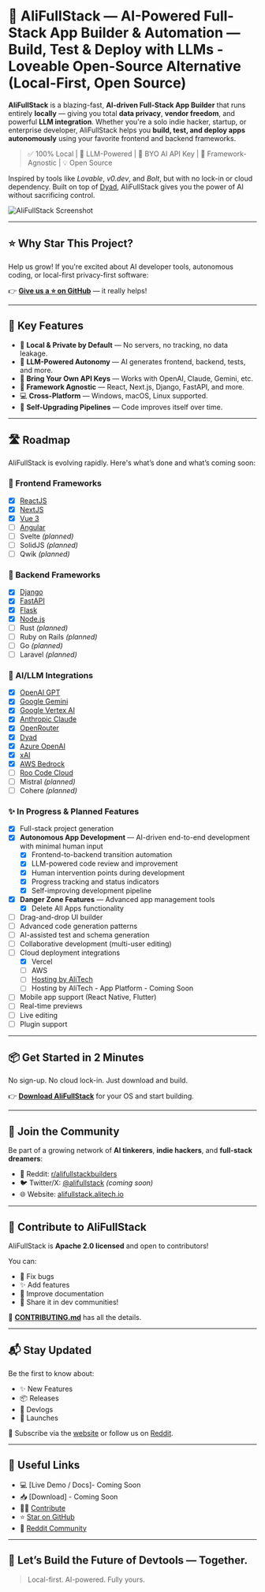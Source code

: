 # 🧠 AliFullStack — AI-Powered Full-Stack App Builder & Automation — Build, Test & Deploy with LLMs - Loveable Open-Source Alternative (Local-First, Open Source)

**AliFullStack** is a blazing-fast, **AI-driven Full-Stack App Builder** that runs entirely **locally** — giving you total **data privacy**, **vendor freedom**, and powerful **LLM integration**. Whether you're a solo indie hacker, startup, or enterprise developer, AliFullStack helps you **build, test, and deploy apps autonomously** using your favorite frontend and backend frameworks.

> ✅ 100% Local | 🚀 LLM-Powered | 🧠 BYO AI API Key | 🧩 Framework-Agnostic | 💡 Open Source

Inspired by tools like _Lovable_, _v0.dev_, and _Bolt_, but with no lock-in or cloud dependency. Built on top of [Dyad](https://github.com/dyad-sh/dyad), AliFullStack gives you the power of AI without sacrificing control.

![AliFullStack Screenshot](https://github.com/user-attachments/assets/f6c83dfc-6ffd-4d32-93dd-4b9c46d17790)

<!-- 🌐 **Live Demo & Docs**: [alifullstack.alitech.io](https://alifullstack.alitech.io) -->

---

## ⭐ Why Star This Project?

Help us grow! If you're excited about AI developer tools, autonomous coding, or local-first privacy-first software:

👉 **[Give us a ⭐ on GitHub](https://github.com/SFARPak/AliFullStack)** — it really helps!

---

## 🚀 Key Features

- 🔐 **Local & Private by Default** — No servers, no tracking, no data leakage.
- 🧠 **LLM-Powered Autonomy** — AI generates frontend, backend, tests, and more.
- 🧰 **Bring Your Own API Keys** — Works with OpenAI, Claude, Gemini, etc.
- 🧱 **Framework Agnostic** — React, Next.js, Django, FastAPI, and more.
- 💻 **Cross-Platform** — Windows, macOS, Linux supported.
- 🔄 **Self-Upgrading Pipelines** — Code improves itself over time.

---

## 🛣️ Roadmap

AliFullStack is evolving rapidly. Here's what’s done and what’s coming soon:

### 🎨 Frontend Frameworks

- [x] [ReactJS](https://reactjs.org)
- [x] [NextJS](https://nextjs.org)
- [x] [Vue 3](https://vuejs.org)
- [ ] [Angular](https://angular.io)
- [ ] Svelte _(planned)_
- [ ] SolidJS _(planned)_
- [ ] Qwik _(planned)_

### 🔧 Backend Frameworks

- [x] [Django](https://djangoproject.com)
- [x] [FastAPI](https://fastapi.tiangolo.com)
- [x] [Flask](https://flask.palletsprojects.com)
- [x] [Node.js](https://nodejs.org)
- [ ] Rust _(planned)_
- [ ] Ruby on Rails _(planned)_
- [ ] Go _(planned)_
- [ ] Laravel _(planned)_

### 🧠 AI/LLM Integrations

- [x] [OpenAI GPT](https://openai.com)
- [x] [Google Gemini](https://ai.google.dev)
- [x] [Google Vertex AI](https://cloud.google.com/vertex-ai)
- [x] [Anthropic Claude](https://www.anthropic.com)
- [x] [OpenRouter](https://openrouter.ai)
- [x] [Dyad](https://alifullstack.alitech.io)
- [x] [Azure OpenAI](https://azure.microsoft.com/en-us/products/ai-services/openai-service)
- [x] [xAI](https://x.ai)
- [x] [AWS Bedrock](https://aws.amazon.com/bedrock/)
- [ ] [Roo Code Cloud](https://roocode.com)
- [ ] Mistral _(planned)_
- [ ] Cohere _(planned)_

### ✨ In Progress & Planned Features

- [x] Full-stack project generation
- [x] **Autonomous App Development** — AI-driven end-to-end development with minimal human input
  - [x] Frontend-to-backend transition automation
  - [x] LLM-powered code review and improvement
  - [x] Human intervention points during development
  - [x] Progress tracking and status indicators
  - [x] Self-improving development pipeline
- [x] **Danger Zone Features** — Advanced app management tools
  - [x] Delete All Apps functionality
- [ ] Drag-and-drop UI builder
- [ ] Advanced code generation patterns
- [ ] AI-assisted test and schema generation
- [ ] Collaborative development (multi-user editing)
- [ ] Cloud deployment integrations
  - [x] Vercel
  - [ ] AWS
  - [ ] [Hosting by AliTech](https://www.hostingbyalitech.com)
  - [ ] Hosting by AliTech - App Platform - Coming Soon
- [ ] Mobile app support (React Native, Flutter)
- [ ] Real-time previews
- [ ] Live editing
- [ ] Plugin support

---

## 📦 Get Started in 2 Minutes

No sign-up. No cloud lock-in. Just download and build.

👉 **[Download AliFullStack](https://www.alifullstack.alitech.io/#download)** for your OS and start building.

---

## 👥 Join the Community

Be part of a growing network of **AI tinkerers**, **indie hackers**, and **full-stack dreamers**:

- 🧵 Reddit: [r/alifullstackbuilders](https://www.reddit.com/user/alifullstackbuilder/)
- 🐦 Twitter/X: [@alifullstack](https://x.com/AliFullStackAI) _(coming soon)_
- 🌐 Website: [alifullstack.alitech.io](https://alifullstack.alitech.io)

---

## 🤝 Contribute to AliFullStack

AliFullStack is **Apache 2.0 licensed** and open to contributors!

You can:

- 🐛 Fix bugs
- ✨ Add features
- 📝 Improve documentation
- 📣 Share it in dev communities!

📄 **[CONTRIBUTING.md](./CONTRIBUTING.md)** has all the details.

---

## 📬 Stay Updated

Be the first to know about:

- ✨ New Features
- 📦 Releases
- 🧠 Devlogs
- 🚀 Launches

📧 Subscribe via the [website](https://alifullstack.alitech.io) or follow us on [Reddit](https://www.reddit.com/r/alifullstackbuilders/).

---

## 🔗 Useful Links

- 💻 [Live Demo / Docs]- Coming Soon
- 📥 [Download] - Coming Soon
- 🧑‍💻 [Contribute](./CONTRIBUTING.md)
- ⭐ [Star on GitHub](https://github.com/SFARPak/AliFullStack)
- 🧵 [Reddit Community](https://www.reddit.com/r/alifullstackbuilders/)

---

## 💬 Let’s Build the Future of Devtools — Together.

> Local-first. AI-powered. Fully yours.
